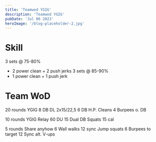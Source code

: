 ```yaml
---
title: 'Teamwod YGIG'
description: 'Teamwod YGIG'
pubDate: 'Jul 06 2023'
heroImage: '/blog-placeholder-2.jpg'
---
```

# Skill
3 sets @ 75-80%
- 2 power clean + 2 push jerks
3 sets @ 85-90%
- 1 power clean + 1 push jerk

# Team WoD
20 rounds YGIG
8 DB DL 2x15/22,5
6 DB H.P. Cleans
4 Burpees o. DB

10 rounds YGIG Relay 
60 DU
15 Dual DB Squats
15 cal 

5 rounds Share anyhow
6 Wall walks 
12 sync Jump squats
6 Burpees to target
12 Sync alt. V-ups
